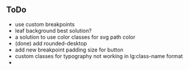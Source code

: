 ## ToDo
- use custom breakpoints
- leaf background best solution?
- a solution to use color classes for svg path color
- (done) add rounded-desktop
- add new breakpoint padding size for button
- custom classes for typography not working in lg:class-name format
- 